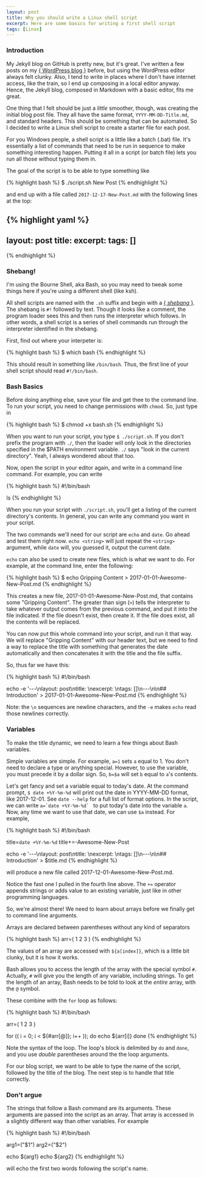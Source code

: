 ```yaml
---
layout: post
title: Why you should write a Linux shell script
excerpt: Here are some basics for writing a first shell script
tags: [Linux]
---
```


### Introduction

My Jekyll blog on GitHub is pretty new, but it's great.  I've written a few posts on my [{ WordPress blog }](http://stonetelescope.wordpress.com) before, but using the WordPress editor always felt clunky.  Also, I tend to write in places where I don't have internet access, like the train, so I end up composing in a local editor anyway.  Hence, the Jekyll blog, composed in Markdown with a basic editor, fits me great.

One thing that I felt should be just a *little* smoother, though, was creating the initial blog post file.  They all have the same format, `YYYY-MM-DD-Title.md`, and standard headers.  This should be something that can be automated.  So I decided to write a Linux shell script to create a starter file for each post.

For you Windows people, a shell script is a little like a batch (.bat) file.  It's essentially a list of commands that need to be run in sequence to make something interesting happen.  Putting it all in a script (or batch file) lets you run all those without typing them in.

The goal of the script is to be able to type something like

{% highlight bash %}
$ ./script.sh New Post
{% endhighlight %}

and end up with a file called `2017-12-17-New-Post.md` with the following lines at the top:

{% highlight yaml %}
---
layout: post
title: 
excerpt: 
tags: []
---
{% endhighlight %}

### Shebang!

I'm using the Bourne Shell, aka Bash, so you may need to tweak some things here if you're using a different shell (like ksh).

All shell scripts are named with the `.sh` suffix and begin with a [{ *shebang* }](WIKIPEDIA).  The shebang is `#!` followed by text.  Though it looks like a comment, the program loader sees this and then runs the interpreter which follows.  In other words, a shell script is a series of shell commands run through the interpreter identified in the shebang.

First, find out where your interpeter is:

{% highlight bash %}
$ which bash
{% endhighlight %}

This should result in something like `/bin/bash`.  Thus, the first line of your shell script should read `#!/bin/bash`.

### Bash Basics

Before doing anything else, save your file and get thee to the command line.  To run your script, you need to change permissions with `chmod`.  So, just type in

{% highlight bash %}
$ chmod +x bash.sh
{% endhighlight %}

When you want to run your script, you type `$ ./script.sh`.  If you don't prefix the program with `./`, then the loader will only look in the directories specified in the $PATH environment variable.  `./` says "look in the current directory".  Yeah, I always wondered about that too.

Now, open the script in your editor again, and write in a command line command.  For example, you can write

{% highlight bash %}
#!/bin/bash

ls
{% endhighlight %}

When you run your script with `./script.sh`, you'll get a listing of the current directory's contents.  In general, you can write any command you want in your script.

The two commands we'll need for our script are `echo` and `date`.  Go ahead and test them right now.  `echo <string>` will just repeat the `<string>` argument, while `date` will, you guessed it, output the current date.  

`echo` can also be used to create new files, which is what we want to do.  For example, at the command line, enter the following:

{% highlight bash %}
$ echo Gripping Content > 2017-01-01-Awesome-New-Post.md
{% endhighlight %}

This creates a new file, 2017-01-01-Awesome-New-Post.md, that contains some "Gripping Content".  The greater than sign (`>`) tells the interpreter to take whatever output comes from the previous command, and put it into the file indicated.  If the file doesn't exist, then create it.  If the file does exist, all the contents will be replaced.

You can now put this whole command into your script, and run it that way.  We will replace "Gripping Content" with our header text, but we need to find a way to replace the title with something that generates the date automatically and then concatenates it with the title and the file suffix.

So, thus far we have this:

{% highlight bash %}
#!/bin/bash

echo -e '---\nlayout: post\ntitle: \nexcerpt: \ntags: []\n---\n\n## Introduction' > 2017-01-01-Awesome-New-Post.md
{% endhighlight %}

Note:  the `\n` sequences are newline characters, and the `-e` makes `echo` read those newlines correctly.

### Variables

To make the title dynamic, we need to learn a few things about Bash variables.

Simple variables are simple.  For example, `a=1` sets `a` equal to 1.  You don't need to declare a type or anything special.  However, to use the variable, you must precede it by a dollar sign.  So, `b=$a` will set `b` equal to `a`'s contents.

Let's get fancy and set a variable equal to today's date.  At the command prompt, `$ date +%Y-%m-%d` will print out the date in YYYY-MM-DD format, like 2017-12-01.  See `date --help` for a full list of format options.  In the script, we can write ``a=`date +%Y-%m-%d` `` to put today's date into the variable `a`.  Now, any time we want to use that date, we can use `$a` instead.  For example,

{% highlight bash %}
#!/bin/bash

title=`date +%Y-%m-%d`
title+=-Awesome-New-Post

echo -e '---\nlayout: post\ntitle: \nexcerpt: \ntags: []\n---\n\n## Introduction' > $title.md
{% endhighlight %}

will produce a new file called 2017-12-01-Awesome-New-Post.md.

Notice the fast one I pulled in the fourth line above.  The `+=` operator appends strings or adds value to an existing variable, just like in other programming languages.

So, we're almost there!  We need to learn about arrays before we finally get to command line arguments.

Arrays are declared between parentheses without any kind of separators

{% highlight bash %}
arr=( 1 2 3 )
{% endhighlight %}

The values of an array are accessed with `${a[index]}`, which is a little bit clunky, but it is how it works.

Bash allows you to access the length of the array with the special symbol `#`.  Actually, `#` will give you the length of any variable, including strings.  To get the length of an array, Bash needs to be told to look at the *entire* array, with the `@` symbol.

These combine with the `for` loop as follows:

{% highlight bash %}
#!/bin/bash

arr=( 1 2 3 )

for (( i = 0; i < ${#arr[@]}; i++ ));
do
  echo ${arr[i]}
done
{% endhighlight %}

Note the syntax of the loop.  The loop's block is delimited by `do` and `done`, and you use *double* parentheses around the the loop arguments.

For our blog script, we want to be able to type the name of the script, followed by the title of the blog.  The next step is to handle that title correctly.

### Don't argue

The strings that follow a Bash command are its arguments.  These arguments are passed into the script as an array.  That array is accessed in a slightly different way than other variables.  For example

{% highlight bash %}
#!/bin/bash

arg1=("$1")
arg2=("$2")

echo ${arg1}
echo ${arg2}
{% endhighlight %}

will echo the first two words following the script's name.
